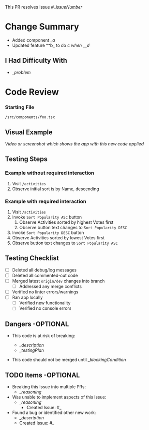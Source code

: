 This PR resolves Issue #\__issueNumber_

# Change Summary

- Added component \__a_
- Updated feature **b\_ to do **c* when \_\_d*

## I Had Difficulty With

- \__problem_

# Code Review

### Starting File

`/src/components/foo.tsx`

## Visual Example

_Video or screenshot which shows the app with this new code applied_

## Testing Steps

### Example without required interaction

1. Visit `/activities`
2. Observe initial sort is by Name, descending

### Example with required interaction

1. Visit `/activities`
2. Invoke `Sort Popularity ASC` button
   1. Observe Activities sorted by highest Votes first
   2. Observe button text changes to `Sort Popularity DESC`
3. Invoke `Sort Popularity DESC` button
4. Observe Activities sorted by lowest Votes first
5. Observe button text changes to `Sort Popularity ASC`

## Testing Checklist

- [ ] Deleted all debug/log messages
- [ ] Deleted all commented-out code
- [ ] Merged latest `origin/dev` changes into branch
  - [ ] Addressed any merge conflicts
- [ ] Verified no linter errors/warnings
- [ ] Ran app locally
  - [ ] Verified new functionality
  - [ ] Verified no console errors

## Dangers -OPTIONAL

- This code is at risk of breaking:

  - \__description_
  - \__testingPlan_

- This code should not be merged until \__blockingCondition_

## TODO Items -OPTIONAL

- Breaking this Issue into multiple PRs:
  - \__reasoning_
- Was unable to implement aspects of this Issue:
  - \__reasoning_
    - Created Issue: #\_
- Found a bug or identified other new work:
  - \__description_
  - Created Issue: #\_
